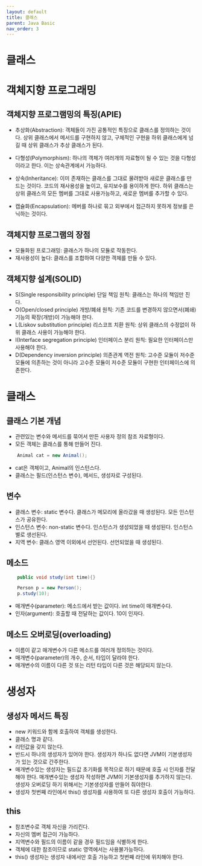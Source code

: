 ```yaml
---
layout: default
title: 클래스
parent: Java Basic
nav_order: 3
---
```


# 클래스

# 객체지향 프로그래밍

## 객체지향 프로그램밍의 특징(APIE)

- 추상화(Abstraction): 객체들이 가진 공통적인 특징으로 클래스를 정의하는 것이다. 상위 클래스에서 메서드를 구현하지 않고, 구체적인 구현을 하위 클래스에게 넘길 때 상위 클래스가 추상 클래스가 된다.
- 다형성(Polymorphism): 하나의 객체가 여러개의 자료형이 될 수 있는 것을 다형성이라고 한다. 이는 상속관계에서 가능하다.
- 상속(Inheritance): 이미 존재하는 클래스를 그대로 물려받아 새로운 클래스를 만드는 것이다. 코드의 재사용성을 높이고, 유지보수를 용이하게 한다. 하위 클래스는 상위 클래스의 모든 멤버를 그대로 사용가능하고, 새로운 멤버를 추가할 수 있다.

- 캡슐화(Encapsulation): 메버를 하나로 묶고 외부에서 접근하지 못하게 정보를 은닉하는 것이다.

## 객체지향 프로그램의 장점

- 모듈화된 프로그래밍: 클래스가 하나의 모듈로 작동한다.
- 재사용성이 높다: 클래스를 조합하여 다양한 객체를 만들 수 있다.

## 객체지향 설계(SOLID)

- S(Single responsibility principle) 단일 책임 원칙: 클래스는 하나의 책임만 진다.
- O(Open/closed principle) 개방/폐쇄 원칙: 기존 코드를 변경하지 않으면서(폐쇄) 기능의 확장(개방)이 가능해야 한다.
- L(Liskov substitution principle) 리스코프 치환 원칙: 상위 클래스의 수정없이 하위 클래스 사용이 가능해야 한다.
- I(Interface segregation principle) 인터페이스 분리 원칙: 필요한 인터페이스만 사용해야 한다.
- D(Dependency inversion principle) 의존관계 역전 원칙: 고수준 모듈이 저수준 모듈에 의존하는 것이 아니라 고수준 모듈이 저수준 모듈이 구현한 인터페이스에 의존한다.

# 클래스

## 클래스 기본 개념

- 관련있는 변수와 메서드를 묶어서 만든 사용자 정의 참조 자료형이다.
- 모든 객체는 클래스를 통해 만들어 진다.

```java
    Animal cat = new Animal();
```

- cat은 객체이고, Animal의 인스턴스다.
- 클래스는 필드(인스턴스 변수), 메서드, 생성자로 구성된다.

## 변수

- 클래스 변수: static 변수다. 클래스가 메모리에 올라갔을 때 생성된다. 모든 인스턴스가 공유한다.
- 인스턴스 변수: non-static 변수다. 인스턴스가 생성되었을 때 생성된다. 인스턴스별로 생선된다.
- 지역 변수: 클래스 영역 이외에서 선언된다. 선언되었을 때 생성된다.

## 메소드

```java
    public void study(int time){}

    Person p = new Person();
    p.study(10);
```

- 매개변수(parameter): 메소드에서 받는 값이다. int time이 매개변수다.
- 인자(argument): 호출할 때 전달하는 값이다. 10이 인자다.

## 메소드 오버로딩(overloading)

- 이름이 같고 매개변수가 다른 메소드를 여러개 정의하는 것이다.
- 매개변수(parameter)의 개수, 순서, 타입이 달라야 한다.
- 매개변수의 이름이 다른 것 또는 리턴 타입이 다른 것은 해당되지 않는다.

# 생성자

## 생성자 메서드 특징

- new 키워드와 함께 호출하여 객체를 생성한다.
- 클래스 명과 같다.
- 리턴값을 갖지 않는다.
- 반드시 하나의 생성자가 있어야 한다. 생성자가 하나도 없다면 JVM이 기본생성자가 있는 것으로 간주한다.
- 매개변수있는 생성자는 필드값 초기화를 목적으로 하기 때문에 호출 시 인자를 전달해야 한다. 매개변수있는 생성자 작성하면 JVM이 기본생성자를 추가하지 않는다. 생성자 오버로딩 하기 위해서는 기본생성자를 만들어 줘야한다.
- 생성자 첫번째 라인에서 this() 생성자를 사용하여 또 다른 생성자 호출이 가능하다.

## this

- 참조변수로 객체 자신을 가리킨다.
- 자신의 멤버 접근이 가능하다.
- 지역변수와 필드의 이름이 같을 경우 필드임을 식별하게 한다.
- 객체에 대한 참조이므로 static 영역에서는 사용불가능하다.
- this() 생성자는 생성자 내에서만 호출 가능하고 첫번째 라인에 위치해야 한다.
